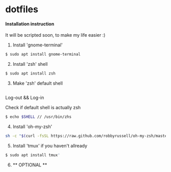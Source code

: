 # dotfiles

#### Installation instruction

It will be scripted soon, to make my life easier :)

1. Install 'gnome-terminal'
  ```bash
  $ sudo apt install gnome-terminal
  ```
  
2. Install 'zsh' shell 
  ```bash
  $ sudo apt install zsh
  ```
3. Make 'zsh' default shell
  ```bash chsh -s $(which zsh)
  ```
  Log-out && Log-in
  
  Check if default shell is actually zsh
  ```bash
  $ echo $SHELL // /usr/bin/zhs
  ```
4. Install 'oh-my-zsh'
  ```bash
  sh -c "$(curl -fsSL https://raw.github.com/robbyrussell/oh-my-zsh/master/tools/install.sh)"
  ```
5. Install 'tmux' if you haven't allready
  ```bash
  $ sudo apt install tmux'
  ```
6. ** OPTIONAL **

